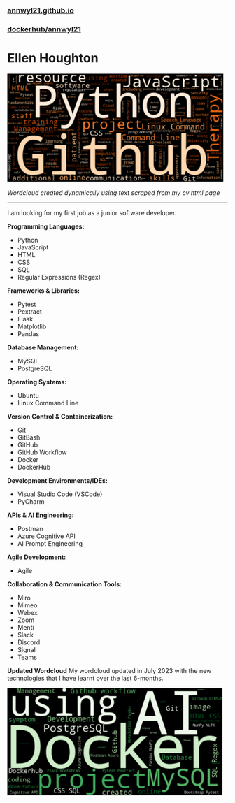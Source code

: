 ### [annwyl21.github.io](https://annwyl21.github.io)
### [dockerhub/annwyl21](https://hub.docker.com/repositories/annwyl21)

# Ellen Houghton

![Ellen Houghton CV wordcloud](./images/EllenHoughtonCVwordcloud_oranges.png)

*Wordcloud created dynamically using text scraped from my cv html page*

***
I am looking for my first job as a junior software developer.

**Programming Languages:**
- Python
- JavaScript
- HTML
- CSS
- SQL
- Regular Expressions (Regex)

**Frameworks & Libraries:**
- Pytest
- Pextract
- Flask
- Matplotlib
- Pandas

**Database Management:**
- MySQL
- PostgreSQL

**Operating Systems:**
- Ubuntu
- Linux Command Line

**Version Control & Containerization:**
- Git
- GitBash
- GitHub
- GitHub Workflow
- Docker
- DockerHub

**Development Environments/IDEs:**
- Visual Studio Code (VSCode)
- PyCharm

**APIs & AI Engineering:**
- Postman
- Azure Cognitive API
- AI Prompt Engineering

**Agile Development:**
- Agile

**Collaboration & Communication Tools:**
- Miro
- Mimeo
- Webex
- Zoom
- Menti
- Slack
- Discord
- Signal
- Teams

**Updated Wordcloud**
My wordcloud updated in July 2023 with the new technologies that I have learnt over the last 6-months.

![Ellen Houghton updated wordcloud](./images/EllenHoughtonCVwordcloudJuly23.png)